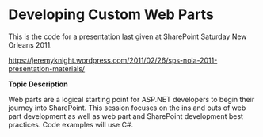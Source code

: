# Developing Custom Web Parts
This is the code for a presentation last given at SharePoint Saturday New Orleans 2011.

https://jeremyknight.wordpress.com/2011/02/26/sps-nola-2011-presentation-materials/

**Topic Description**

Web parts are a logical starting point for ASP.NET developers to begin their journey into SharePoint. This session focuses on the ins and outs of web part development as well as web part and SharePoint development best practices. Code examples will use C#.
